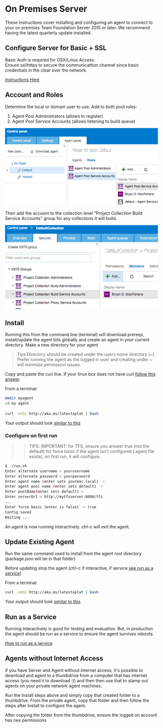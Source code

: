 # On Premises Server

These instructions cover installing and configuring an agent to connect to your on premises Team Foundation Server 2015 or later.  We recommend having the latest quarterly update installed.

## Configure Server for Basic + SSL

Basic Auth is required for OSX/Linux Access.  
Ensure ssl/https to secure the communicattion channel since basic credentials in the clear over the network.

[Instructions Here](https://github.com/Microsoft/tfs-cli/blob/master/docs/configureBasicAuth.md)

## Account and Roles

Determine the local or domain user to use.  Add to *both* pool roles:

  1. Agent Pool Administrators (allows to register)
  2. Agent Pool Service Accounts (allows listening to build queue)

![Agent Roles](roles.png "Agent Roles")

Then add the account to the collection level "Project Collection Build Service Accounts" group for any collections it will build.

![Project Collection Build Service Accounts](buildsvc.png "Project Collection Build Service Accounts")

## Install

Running this from the command line (terminal) will download prereqs, install/update the agent bits globally and create an agent in your current directory.  Make a new directory for your agent

> Tips 
> Directory should be created under the users home directory (~).  
> Prefer running the agent as the logged in user and creating under ~ will minimize permission issues.

Copy and paste the curl line.  If your linux box does not have curl [follow this answer](http://askubuntu.com/questions/259681/the-program-curl-is-currently-not-installed)

From a terminal:
```bash
mkdir myagent
cd my agent

curl -skSL http://aka.ms/latestxplat | bash
```
Your output should look [similar to this](sampleoutput.md)

### Configure on first run

>> TIPS:
>> IMPORTANT: for TFS, ensure you answer true (not the default) for force basic
>> if the agent isn't configured (.agent file exists), on first run, it will configure.

```bash
$ ./run.sh
Enter alternate username > yourusername
Enter alternate password > yourpassword
Enter agent name (enter sets yourmac.local)  > 
Enter agent pool name (enter sets default)  > 
Enter poolName(enter sets default) > 
Enter serverUrl > http://mytfsserver:8080/tfs
...
Enter force basic (enter is false)  > true
Config saved
Waiting ...
```

An agent is now running interactively.  ctrl-c will exit the agent.

## Update Existing Agent

Run the same command used to install from the agent root directory (package.json will be in that folder)

Before updating stop the agent (ctrl-c if interactive, if service [see run as a service](service.md))

From a terminal:
```bash
curl -skSL http://aka.ms/latestxplat | bash
```
Your output should look [similar to this](sampleoutput.md)

## Run as a Service

Running interactively is good for testing and evaluation.  But, in production the agent should be run as a service
to ensure the agent survives reboots.

[How to run as a service](docs/service.md)


## Agents without Internet Access

If you have Server and Agent without internet access, it's possible to download and agent to a thumbdrive from a computer that has internet access (you need it to download :)) and then then use that to stamp out agents on your private network agent machines.

Run the Install steps above and simply copy that created folder to a thumbdrive.  From the private agent, copy that folder and then follow the steps after Install to configure the agent.

After copying the folder from the thumbdrive, ensure the logged on account has rwx permissions
